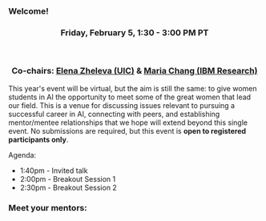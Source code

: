 ### Welcome!

<center><h3>Friday, February 5, 1:30 - 3:00 PM PT</h3><br>

<h3>Co-chairs: <a href="https://www.cs.uic.edu/~elena/">Elena Zheleva (UIC)</a> & <a href="https://researcher.watson.ibm.com/researcher/view.php?person=ibm-Maria.Chang">Maria Chang (IBM Research)</a></h3></center>

This year's event will be virtual, but the aim is still the same: to give women students in AI the opportunity to meet some of the great women that lead our field. This is a venue for discussing issues relevant to pursuing a successful career in AI, connecting with peers, and establishing mentor/mentee relationships that we hope will extend beyond this single event. No submissions are required, but this event is **open to registered participants only**.

Agenda:
* 1:40pm - Invited talk
* 2:00pm - Breakout Session 1
* 2:30pm - Breakout Session 2

### Meet your mentors:
